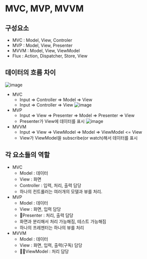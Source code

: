 # MVC, MVP, MVVM
## 구성요소
- MVC : Model, View, Controler
- MVP : Model, View, Presenter
- MVVM : Model, View, ViewModel
- Flux : Action, Dispatcher, Store, View

## 데이터의 흐름 차이
![image](https://github.com/nowispresent/study/assets/113965342/fcdea181-74d5-4427-b049-03b24d5c20f6)
- MVC
  - Input => Controller => Model => View
  - Input => Controller => View
![image](https://github.com/nowispresent/study/assets/113965342/89e412e4-cd18-41d2-80fe-309f862779ee)
- MVP
  - Input => View => Presenter => Model => Presenter => View
  - Presenter가 View에 데이터를 표시
![image](https://github.com/nowispresent/study/assets/113965342/5ee66c45-a8d2-4bf3-96bf-bda7dc9ec2c7)
- MVVM
  - Input => View => ViewModel => Model => ViewModel <= View
  - View가 ViewModel을 subscribe(or watch)해서 데이터를 표시
     
## 각 요소들의 역할
- MVC
  - Model : 데이터
  - View : 화면
  - Controller : 입력, 처리, 출력 담당
  - 하나의 컨트롤러는 여러개의 모델과 뷰를 처리.
- MVP
  - Model : 데이터
  - View : 화면, 입력 담당
  - Presenter : 처리, 출력 담당
  - 화면과 분리해서 처리 가능해짐, 테스트 가능해짐
  - 하나의 프레젠터는 하나의 뷰를 처리
- MVVM
  - Model : 데이터
  - View : 화면, 입력, 출력(구독) 담당
  - ViewModel : 처리 담당
  
